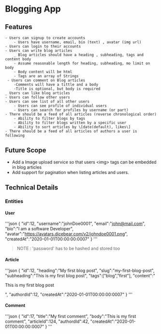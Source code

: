 # Blogging App

## Features
    - Users can signup to create accounts
        - Users have username, email, bio (text) , avatar (img url)
    - Users can login to their accounts
    - Users can write blog articles
        _ Blog articles should have a heading , subheading, tags and content body
        - Assume reasonable length for heading, subheading, mo limit on body
        - Body content will be html
        - Tags are an array of Strings
     - Users can comment on Blog articles
        -Comments will have a tittle and a body
        -Title is optional, but body is required
    _ Users can like blog articles
    - Users can follow other users
    - Users can see list of all other users
        - Users can see profile of individual users
        - Users can search for profiles by username (or part)
    - There should be a feed of all articles (reverse chronological order)
        - Ability to filter blogs by tags
        - Ability to filter blogs written by a specific user
        - Ability to sort articles by \[date(default), likes\]
    - There should be a feed of all articles of authors a user is following

## Future Scope
- Add a Image upload service so that users \<img\> tags can be embedded in blog articles
- Add support for pagination when listing articles and users.

## Technical Details

### Entities


#### User
'''json
{
"id":12,
"username":"johnDoe0001",
"email":"john@mail.com",
"bio":"I am a software Developer",
"avatar":"https://avatars.dicebear.com/v2/johndoe0001.png",
"createdAt":"2020-01-01T00:00:00:0007"
}
'''
> NOTE : 'password' has to be hashed and stored too

#### Article
'''json 
{
"id":12,
"heading":"My first blog post",
"slug":"my-first-blog-post",
"subheading":"This is my first blog post",
"tags":["blog","first"],
"content":"<p> This is my first blog post</p>",
"authordId":12,
"createdAt":"2020-01-01T00:00:00:0007"
}
'''
#### Comment
'''json
{
"id":17,
"title":"My first comment",
"body":"This is my first comment",
"articleId":124,
"authordId":42,
"createdAt":"2020-01-01T00:00:00:0007"
}
'''
